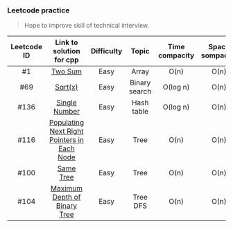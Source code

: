 ### Leetcode practice
> Hope to improve skill of technical interview.

|Leetcode ID|Link to solution for cpp|Difficulty|Topic|Time compacity|Space sompacity|
|:---------:|:----------------------:|:--------:|:----:|:-----------:|:-------------:|
|#1|[Two Sum](https://github.com/Sinyu104/Leetcode-practice/blob/master/2-two_sum/solution.cpp)|Easy|Array|O(n)|O(n)|
|#69|[Sqrt(x)](https://github.com/Sinyu104/Leetcode-practice/blob/master/69-sqrt(x)/solution.cpp)|Easy|Binary search|O(log n)|O(n)|
|#136|[Single Number](https://github.com/Sinyu104/Leetcode-practice/blob/master/136-Single_Number/solution.cpp)|Easy|Hash table|O(log n)|O(n)|
|#116|[Populating Next Right Pointers in Each Node](https://github.com/Sinyu104/Leetcode-practice/blob/master/116-Populating_Next_Right_Pointers_in_Each_Node/solution1.cpp)|Easy|Tree|O(n)|O(n)|
|#100|[Same Tree](https://github.com/Sinyu104/Leetcode-practice/blob/master/116-Populating_Next_Right_Pointers_in_Each_Node/solution1.cpp)|Easy|Tree|O(n)|O(n)|
|#104|[Maximum Depth of Binary Tree](https://github.com/Sinyu104/Leetcode-practice/tree/master/104-Maximum_Depth_of_Binary_Tree)|Easy|Tree DFS|O(n)|O(n)|
